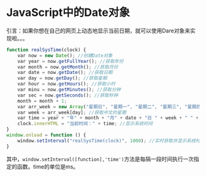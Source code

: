 # JavaScript中的Date对象

引言：如果你想在自己的网页上动态地显示当前日期，就可以使用Dare对象来实现啦。。。

```javascript
function realSysTime(clock) {
    var now = new Date(); //创建Date对象
    var year = now.getFullYear(); //获取年份
    var month = now.getMonth(); //获取月份
    var date = now.getDate(); //获取日期
    var day = now.getDay(); //获取星期
    var hour = now.getHours(); //获取小时
    var minu = now.getMinutes(); //获取分钟
    var sec = now.getSeconds(); //获取秒钟
    month = month + 1;
    var arr_week = new Array("星期日", "星期一", "星期二", "星期三", "星期四", "星期五", "星期六");
    var week = arr_week[day]; //获取中文的星期
    var time = year + "年" + month + "月" + date + "日 " + week + " " + hour + ":" + minu + ":" + sec; //组合系统时间
    clock.innerHTML = "当前时间：" + time; //显示系统时间
}
window.onload = function () {
    window.setInterval("realSysTime(clock)", 1000); //实时获取并显示系统时间
}
```

其中，`window.setInterval([function],'time')`方法是每隔一段时间执行一次指定的函数。time的单位是ms。
